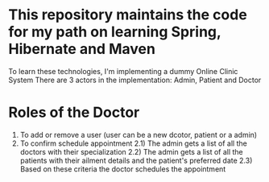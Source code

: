 # This repository maintains the code for my path on learning Spring, Hibernate and Maven
To learn these technologies, I'm implementing a dummy Online Clinic System
There are 3 actors in the implementation: Admin, Patient and Doctor

# Roles of the Doctor
1) To add or remove a user (user can be a new dcotor, patient or a admin)
2) To confirm schedule appointment
  2.1) The admin gets a list of all the doctors with their specialization
  2.2) The admin gets a list of all the patients with their ailment details and the patient's preferred date
  2.3) Based on these criteria the doctor schedules the appointment
